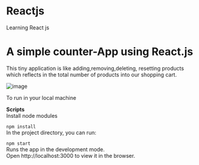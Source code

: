 # Reactjs
Learning React js 

# A simple counter-App using React.js
This tiny application is like adding,removing,deleting, resetting products which reflects in the total number of products into our shopping cart.

![image](https://user-images.githubusercontent.com/43611717/121155000-08a39380-c80d-11eb-9e7b-46a3be565fb5.png)


To run in your local machine

**Scripts**  
Install node modules

`npm install`   
In the project directory, you can run:

`npm start`  
Runs the app in the development mode.  
Open http://localhost:3000 to view it in the browser.

